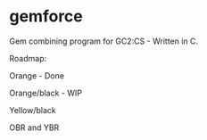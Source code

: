 gemforce
========

Gem combining program for GC2:CS - Written in C.

Roadmap:

Orange - Done

Orange/black - WIP

Yellow/black

OBR and YBR
